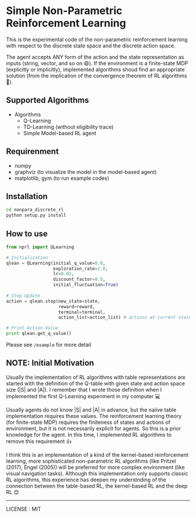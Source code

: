 # Simple Non-Parametric Reinforcement Learning

This is the experimental code of the non-parametric reinforcement learning with respect to the discrete state space and the discrete action space.

The agent accepts ANY form of the action and the state representation as inputs (string, vector, and so on 😄). If the environment is a finite-state MDP (explicitly or implicitly), implemented algorithms shoud find an appropriate solution (from the implication of the convergence theorem of RL algorithms 📖).

## Supported Algorithms
- Algorithms
	- Q-Learning
	- TD-Learning (without eligibility trace)
	- Simple Model-based RL agent
 

## Requirenment
- numpy
- graphviz (to visualize the model in the model-based agent)
- matplotlib, gym (to run example codes)

## Installation
```bash
cd nonpara_discrete_rl
python setup.py install
```

## How to use
```python
from nprl import QLearning

# Initialization
qlean = QLearning(initial_q_value=0.0,
                  exploration_rate=1.0,
                  lr=0.01,
                  discount_factor=0.5,
                  initial_fluctuation=True)
                     
# Step Update
action = qlean.step(new_state=state,
                    reward=reward,
                    terminal=terminal,
                    action_list=action_list) # actions at current state

# Print Action-Value
print qlean.get_q_value()
```

Please see ```/example``` for more detail 

## NOTE: Initial Motivation
Usually the implementation of RL algorithms with table representations are started with the definition of the Q-table with given state and action space size (|S| and |A|). I remember that I wrote those definition when I implemented the first Q-Learning experiment in my computer 💻

Usually agents do not know |S| and |A| in advance, but the naiive table implementation requires these values. The reinforcement learning theory (for finite-state MDP) requires the finiteness of states and actions of environment, but it is not necessarily explicit for agents. So this is a prior knowledge for the agent. In this time, I implemented RL algorithms to remove this requirement 👍

I think this is an implementation of a kind of the kernel-based reinforcement learning, more sophisticated non-parametric RL algorithms (like Pritzel (2017), Engel (2005)) will be preferred for more complex environment (like visual navigation tasks). Although this implementation only supports classic RL algorithms, this experience has deepen my understnding of the connection between the table-based RL, the kernel-based RL and the deep RL 😊


----
LICENSE : MIT
